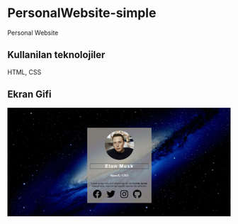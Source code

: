 <h1> PersonalWebsite-simple </h1>

Personal Website

<h2> Kullanilan teknolojiler </h2>

HTML, CSS

<h2> Ekran Gifi </h2>

![](ekran6.gif)
